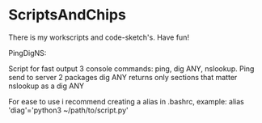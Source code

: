 # ScriptsAndChips
There is my workscripts and code-sketch's. Have fun!


PingDigNS:

Script for fast output 3 console commands: ping, dig ANY, nslookup.
Ping send to server 2 packages
dig ANY returns only sections that matter
nslookup as a dig ANY

For ease to use i recommend creating a alias in .bashrc, example:
alias 'diag'='python3 ~/path/to/script.py'
